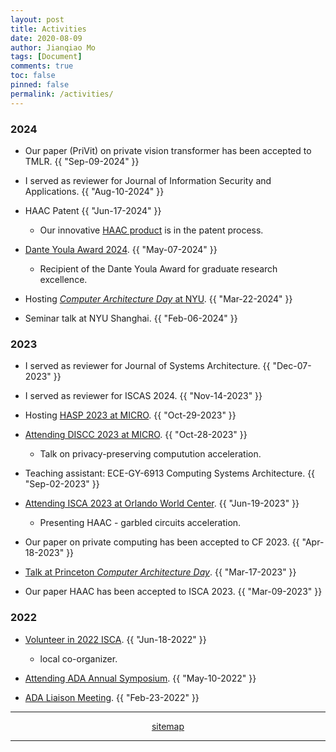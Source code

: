 ```yaml
---
layout: post
title: Activities
date: 2020-08-09
author: Jianqiao Mo
tags: [Document]
comments: true
toc: false
pinned: false
permalink: /activities/
---
```


### 2024
- Our paper (PriVit) on private vision transformer has been accepted to TMLR. <time>{{ "Sep-09-2024" }}</time>

- I served as reviewer for Journal of Information Security and Applications. <time>{{ "Aug-10-2024" }}</time>

- HAAC Patent <time>{{ "Jun-17-2024" }}</time>
  - Our innovative [HAAC product](https://license.tov.med.nyu.edu/product/hardware-software-co-design-to-accelerate-garble-circuits) is in the patent process.

- [Dante Youla Award 2024](https://jqmo.top/activities/2024_DanteYoulaAward/). <time>{{ "May-07-2024" }}</time>
  - Recipient of the Dante Youla Award for graduate research excellence.

- Hosting [_Computer Architecture Day_ at NYU](https://www.linkedin.com/posts/nyutandonschoolofengineering_nyu-computer-architecture-day-2024-brings-activity-7193001375725682688-Rk0M/?utm_source=share&utm_medium=member_desktop). <time>{{ "Mar-22-2024" }}</time>

- Seminar talk at NYU Shanghai. <time>{{ "Feb-06-2024" }}</time>

### 2023
- I served as reviewer for Journal of Systems Architecture. <time>{{ "Dec-07-2023" }}</time>

- I served as reviewer for ISCAS 2024. <time>{{ "Nov-14-2023" }}</time>

- Hosting [HASP 2023 at MICRO](https://www.haspworkshop.org/2023/organizers.html). <time>{{ "Oct-29-2023" }}</time>

- [Attending DISCC 2023 at MICRO](https://jqmo.top/activities/2023_DISCC/). <time>{{ "Oct-28-2023" }}</time>
  - Talk on privacy-preserving computution acceleration.

- Teaching assistant: ECE-GY-6913 Computing Systems Architecture. <time>{{ "Sep-02-2023" }}</time>

- [Attending ISCA 2023 at Orlando World Center](https://jqmo.top/activities/2023_ISCA_Orlando/). <time>{{ "Jun-19-2023" }}</time>
  - Presenting HAAC - garbled circuits acceleration.

- Our paper on private computing has been accepted to CF 2023. <time>{{ "Apr-18-2023" }}</time>

- [Talk at Princeton _Computer Architecture Day_](https://jqmo.top/activities/2023_PrincetonArchDay/). <time>{{ "Mar-17-2023" }}</time>

- Our paper HAAC has been accepted to ISCA 2023. <time>{{ "Mar-09-2023" }}</time>

### 2022
- [Volunteer in 2022 ISCA](https://jqmo.top/activities/2022_ISCA_volunteer/). <time>{{ "Jun-18-2022" }}</time>
  - local co-organizer.

- [Attending ADA Annual Symposium](https://jqmo.top/activities/2022_ADA_symposium/). <time>{{ "May-10-2022" }}</time>

- [ADA Liaison Meeting](https://jqmo.top/activities/2022_ADA_liaison_meeting/). <time>{{ "Feb-23-2022" }}</time>


***

<div style="text-align: center;">
<a href="https://jqmo.top/sitemap.xml">sitemap</a>
</div>

***
